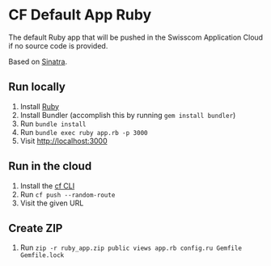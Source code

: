 # CF Default App Ruby

The default Ruby app that will be pushed in the Swisscom Application Cloud if no source code is provided.

Based on [Sinatra](http://www.sinatrarb.com/).

## Run locally

1. Install [Ruby](https://www.ruby-lang.org/en/documentation/installation/)
1. Install Bundler (accomplish this by running `gem install bundler`)
1. Run `bundle install`
1. Run `bundle exec ruby app.rb -p 3000`
1. Visit [http://localhost:3000](http://localhost:3000)

## Run in the cloud

1. Install the [cf CLI](https://github.com/cloudfoundry/cli#downloads)
1. Run `cf push --random-route`
1. Visit the given URL

## Create ZIP

1. Run `zip -r ruby_app.zip public views app.rb config.ru Gemfile Gemfile.lock`
